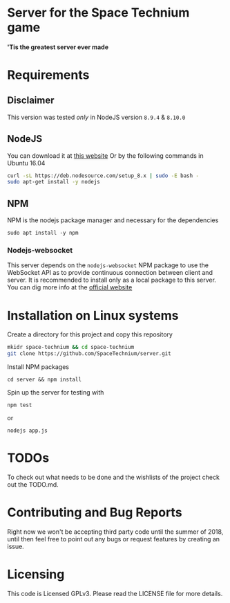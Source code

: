 # Server for the Space Technium game
#### 'Tis the greatest server ever made

# Requirements
## Disclaimer
This version was tested _only_ in NodeJS version `8.9.4` & `8.10.0`

## NodeJS
You can download it at [this website](https://nodejs.org/en/)
Or by the following commands in Ubuntu 16.04
```bash
curl -sL https://deb.nodesource.com/setup_8.x | sudo -E bash -
sudo apt-get install -y nodejs
```

## NPM
NPM is the nodejs package manager and necessary for the dependencies
```
sudo apt install -y npm
```

### Nodejs-websocket
This server depends on the `nodejs-websocket` NPM package to use the WebSocket API as to provide continuous connection between client and server. It is recommended to install only as a local package to this server. You can dig more info at the [official website](https://www.npmjs.com/)

# Installation on Linux systems
Create a directory for this project and copy this repository
```bash
mkidr space-technium && cd space-technium
git clone https://github.com/SpaceTechnium/server.git
```
Install NPM packages
```
cd server && npm install
```

Spin up the server for testing with
```
npm test
```
or 
```
nodejs app.js
```

# TODOs

To check out what needs to be done and the wishlists of the project check out the TODO.md.

# Contributing and Bug Reports

Right now we won't be accepting third party code until the summer of 2018, until then feel free to point out any bugs or request features by creating an issue.

# Licensing
This code is Licensed GPLv3. Please read the LICENSE file for more details.